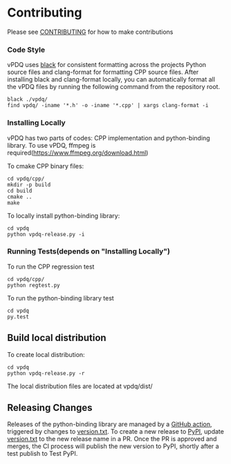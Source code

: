 # Contributing
Please see [CONTRIBUTING](../CONTRIBUTING.md) for how to make contributions
### Code Style
vPDQ uses [black](https://pypi.org/project/black/) for consistent formatting across
the projects Python source files and clang-format for formatting CPP source files. 
After installing black and clang-format locally, you can automatically format all the vPDQ files by running the following command from the repository root.

```shell
black ./vpdq/
find vpdq/ -iname '*.h' -o -iname '*.cpp' | xargs clang-format -i
```

### Installing Locally
vPDQ has two parts of codes: CPP implementation and python-binding library.
To use vPDQ, ffmpeg is required(https://www.ffmpeg.org/download.html)

To cmake CPP binary files:
```
cd vpdq/cpp/
mkdir -p build
cd build
cmake ..
make
```
To locally install python-binding library:
```
cd vpdq
python vpdq-release.py -i
```

### Running Tests(depends on "Installing Locally")

To run the CPP regression test
```
cd vpdq/cpp/
python regtest.py
```

To run the python-binding library test
```
cd vpdq
py.test
```

## Build local distribution
To create local distribution:
```
cd vpdq
python vpdq-release.py -r
```
The local distribution files are located at vpdq/dist/

## Releasing Changes
Releases of the python-binding library are managed by a [GitHub action](../.github/workflows/vpdq-release.yaml),
triggered by changes to [version.txt](./version.txt). To create a new release to
[PyPI](https://pypi.org/project/vpdq/), update [version.txt](./version.txt)
to the new release name in a PR. Once the PR is approved and merges, the CI process
will publish the new version to PyPI, shortly after a test publish to Test PyPI.
